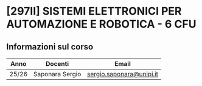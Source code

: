 # [297II] SISTEMI ELETTRONICI PER AUTOMAZIONE E ROBOTICA - 6 CFU

## Informazioni sul corso

|Anno|Docenti|Email|
|-|-|-|
|25/26|Saponara Sergio|<sergio.saponara@unipi.it>|
